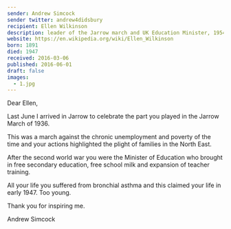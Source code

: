 ```yaml
---
sender: Andrew Simcock
sender twitter: andrew4didsbury
recipient: Ellen Wilkinson
description: leader of the Jarrow march and UK Education Minister, 1954-47
website: https://en.wikipedia.org/wiki/Ellen_Wilkinson
born: 1891
died: 1947
received: 2016-03-06
published: 2016-06-01
draft: false
images:
  - 1.jpg
---
```


Dear Ellen,

Last June I arrived in Jarrow to celebrate the part you played in the Jarrow March of 1936.

This was a march against the chronic unemployment and poverty of the time and your actions highlighted the plight of families in the North East.

After the second world war you were the Minister of Education who brought in free secondary education, free school milk and expansion of teacher training.

All your life you suffered from bronchial asthma and this claimed your life in early 1947. Too young.

Thank you for inspiring me.

Andrew Simcock

